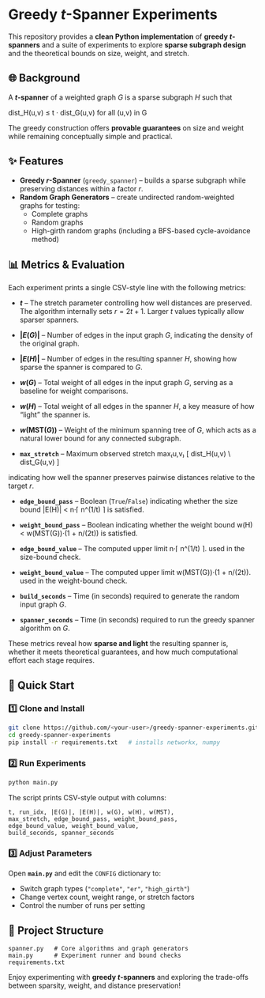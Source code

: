 # Greedy $t$-Spanner Experiments

This repository provides a **clean Python implementation** of **greedy $t$-spanners** and a suite of experiments to explore **sparse subgraph design** and the theoretical bounds on size, weight, and stretch.

## 🌐 Background

A **$t$-spanner** of a weighted graph $G$ is a sparse subgraph $H$ such that  

dist_H(u,v) ≤ t · dist_G(u,v)   for all (u,v) in G

The greedy construction offers **provable guarantees** on size and weight while remaining conceptually simple and practical.

## ✨ Features

* **Greedy $r$-Spanner** (`greedy_spanner`) – builds a sparse subgraph while preserving distances within a factor $r$.  
* **Random Graph Generators** – create undirected random-weighted  graphs for testing:
  * Complete graphs
  * Random graphs
  * High-girth random graphs (including a BFS-based cycle-avoidance method)

## 📊 Metrics & Evaluation

Each experiment prints a single CSV-style line with the following metrics:

* **$t$** – The stretch parameter controlling how well distances are preserved.  
  The algorithm internally sets $r = 2t + 1$. Larger $t$ values typically allow sparser spanners.

* **$\lvert E(G) \rvert$** – Number of edges in the input graph $G$, indicating the density of the original graph.

* **$\lvert E(H) \rvert$** – Number of edges in the resulting spanner $H$, showing how sparse the spanner is compared to $G$.

* **$w(G)$** – Total weight of all edges in the input graph $G$, serving as a baseline for weight comparisons.

* **$w(H)$** – Total weight of all edges in the spanner $H$, a key measure of how “light” the spanner is.

* **$w(\mathrm{MST}(G))$** – Weight of the minimum spanning tree of $G$, which acts as a natural lower bound for any connected subgraph.

* **`max_stretch`** – Maximum observed stretch max₍u,v₎ [ dist_H(u,v) \ dist_G(u,v) ]

indicating how well the spanner preserves pairwise distances relative to the target $r$.

* **`edge_bound_pass`** – Boolean (`True`/`False`) indicating whether the size bound |E(H)| < n·⌈ n^(1/t) ⌉ is satisfied.

* **`weight_bound_pass`** – Boolean indicating whether the weight bound w(H) < w(MST(G))·(1 + n/(2t)) is satisfied.

* **`edge_bound_value`** – The computed upper limit n·⌈ n^(1/t) ⌉. used in the size-bound check.

* **`weight_bound_value`** – The computed upper limit w(MST(G))·(1 + n/(2t)). used in the weight-bound check.

* **`build_seconds`** – Time (in seconds) required to generate the random input graph $G$.

* **`spanner_seconds`** – Time (in seconds) required to run the greedy spanner algorithm on $G$.

These metrics reveal how **sparse and light** the resulting spanner is, whether it meets theoretical guarantees, and how much computational effort each stage requires.

## 🚀 Quick Start

### 1️⃣ Clone and Install
```bash
git clone https://github.com/<your-user>/greedy-spanner-experiments.git
cd greedy-spanner-experiments
pip install -r requirements.txt   # installs networkx, numpy
```

### 2️⃣ Run Experiments
```bash
python main.py
```

The script prints CSV-style output with columns:
```
t, run_idx, |E(G)|, |E(H)|, w(G), w(H), w(MST),
max_stretch, edge_bound_pass, weight_bound_pass,
edge_bound_value, weight_bound_value,
build_seconds, spanner_seconds
```

### 3️⃣ Adjust Parameters
Open **`main.py`** and edit the `CONFIG` dictionary to:

* Switch graph types (`"complete"`, `"er"`, `"high_girth"`)
* Change vertex count, weight range, or stretch factors
* Control the number of runs per setting

## 📂 Project Structure
```
spanner.py   # Core algorithms and graph generators
main.py      # Experiment runner and bound checks
requirements.txt 
```

Enjoy experimenting with **greedy $t$-spanners** and exploring the trade-offs between sparsity, weight, and distance preservation!
